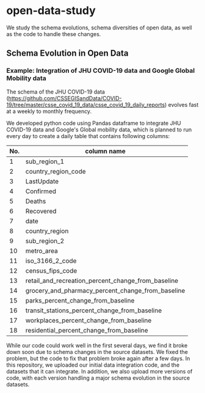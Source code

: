 # open-data-study
We study the schema evolutions, schema diversities of open data, as well as the code to handle these changes.

## Schema Evolution in Open Data

### Example: Integration of JHU COVID-19 data and Google Global Mobility data

The schema of the JHU COVID-19 data (https://github.com/CSSEGISandData/COVID-19/tree/master/csse_covid_19_data/csse_covid_19_daily_reports) evolves fast at a weekly to monthly frequency.

We developed python code using Pandas dataframe to integrate JHU COVID-19 data and Google's Global mobility data, which is planned to run every day to create a daily table that contains following columns:


|No.|column name|
|---|---|
|1|sub_region_1|
|2|country_region_code|
|3|LastUpdate|
|4|Confirmed|
|5|Deaths|
|6|Recovered|
|7|date|
|8|country_region|
|9|sub_region_2|
|10|metro_area|
|11|iso_3166_2_code|
|12|census_fips_code|
|13|retail_and_recreation_percent_change_from_baseline|
|14|grocery_and_pharmacy_percent_change_from_baseline|
|15|parks_percent_change_from_baseline|
|16|transit_stations_percent_change_from_baseline|
|17|workplaces_percent_change_from_baseline|
|18|residential_percent_change_from_baseline


While our code could work well in the first several days, we find it broke down soon due to schema changes in the source datasets. We fixed the problem, but the code to fix that problem broke again after a few days. In this repository, we uploaded our initial data integration code, and the datasets that it can integrate. In addition, we also upload more versions of code, with each version handling a major schema evolution in the source datasets.
